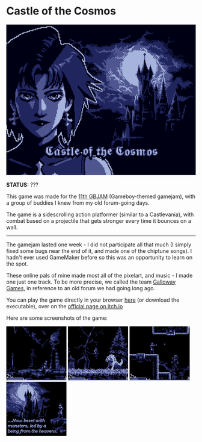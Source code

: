
# Castle of the Cosmos

![](thumbnail.png)

**STATUS:** ???

This game was made for the [11th GBJAM](https://itch.io/jam/gbjam-11) (Gameboy-themed gamejam), with a group of buddies I knew from my old forum-going days.

The game is a sidescrolling action platformer (similar to a Castlevania), with combat based on a projectile that gets stronger every time it bounces on a wall.

---

The gamejam lasted one week - I did not participate all that much (I simply fixed some bugs near the end of it, and made one of the chiptune songs). I hadn't ever used GameMaker before so this was an opportunity to learn on the spot.

These online pals of mine made most all of the pixelart, and music - I made one just one track.
To be more precise, we called the team [Galloway Games](https://gallowaygames.itch.io), in reference to an old forum we had going long ago.

You can play the game directly in your browser <a href="/pages/games/gamejams/castle_of_the_cosmos/game/index.html">here</a> (or download the executable), over on the [official page on itch.io](https://gallowaygames.itch.io/castle-of-the-cosmos)

Here are some screenshots of the game:

![](screenshot-1.png)
![](screenshot-2.png)
![](screenshot-3.png)
![](screenshot-4.png)
